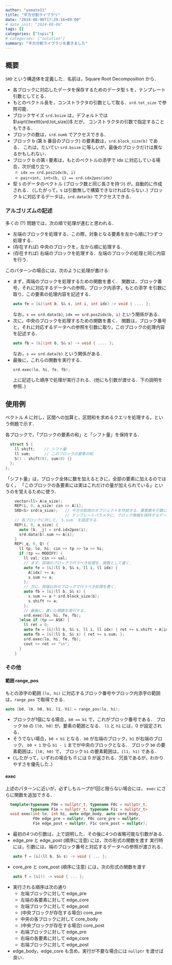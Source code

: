 ```yaml
---
author: "yamate11"
title: "平方分割ライブラリ"
date: "2024-08-06T17:29:16+09:00"
# date_init: "2024-08-06"
tags: []
categories: ["topic"]
# categories: ["solution"]
summary: "平方分割ライブラリを書きました"
---
```


## 概要

`SRD` という構造体を定義した．名前は，Square Root Decomposition から．

* 各ブロックに対応したデータを保存するためのデータ型 `S` を，テンプレート引数としてとる．
* もとのベクトル長を，コンストラクタの引数として取る．`srd.tot_size` で参照可能．
* ブロックサイズ `srd.bsize` は，デフォルトでは $\sqrt{\texttt{srd.tot_size}}$ だが，
  コンストラクタの引数で指定することもできる．
* ブロックの数は，`srd.numb` でアクセスできる．
* ブロック b (第 b 番目のブロック) の要素数は，`srd.block_size(b)` である．
  これは，たいてい `srd.bsize` に等しいが，最後のブロックだけは異なるかもしれない．
* ブロック b の第 i 要素は，もとのベクトルの添字で idx に対応している場合，次が成り立つ．
  * `idx == srd.pos2idx(b, i)`
  * `pair<int, int>{b, i} == srd.idx2pos(idx)`
* 型 `S` のデータのベクトル (ブロック数と同じ長さを持つ) が，自動的に作成される．
  (したがって，`S` は引数無しで構築できなければならない．)
  ブロック b に対応するデータは，`srd.data(b)` でアクセスできる．

### アルゴリズムの記述

多くの (?) 問題では，次の順で処理が進むと思われる．

* 左端のブロックを処理する．この際，対象となる要素を左から順に1つずつ処理する．
* (存在すれば) 中央のブロックを，左から順に処理する．
* (存在すれば) 右端のブロックを処理する．左端のブロックの処理と同じ内容を行う．

このパターンの場合には，次のように処理が書ける:

* まず，両端のブロックを処理するための関数を書く．
  関数は，ブロック番号，それに対応するデータへの参照，ブロック内添字，もとの添字
  を引数に取り，この要素の処理内容を記述する．
  ```cpp
  auto fe = [&](int b, S& s, int i, int idx) -> void { .... };
  ```
  なお，`s == srd.data(b)`, `idx == srd.pos2idx(b, i)` という関係がある．
* 次に，中央のブロックを処理するための関数を書く．
  関数は，ブロック番号と，それに対応するデータへの参照を引数に取り，このブロックの処理内容を記述する．
  ```cpp
  auto fb = [&](int b, S& s) -> void { .... };
  ```
  なお，`s == srd.data(b)` という関係がある．
* 最後に，これらの関数を実行する．
  ```cpp
  srd.exec(lo, hi, fe, fb);
  ```
  上に記述した順序で処理が実行される．(他にも引数が渡せる．下の説明を参照．)

## 使用例

ベクトル $A$ に対し，区間への加算と，区間和を求めるクエリを処理する，という例題で示す．

各ブロックで，「ブロックの要素の和」と「シフト量」を保持する．

```cpp
  struct S {
    ll shift;    // シフト量
    ll sum;      // このブロックの要素の和
    S() : shift(0), sum(0) {}
  };
};
```

「シフト量」は，ブロック全体に数を加えるときに，全部の要素に加えるのではなく，
「このブロックの各要素には実はこれだけの量が加えられている」というのを覚えるために使う．

```cpp
    vector<ll> A(a_size);
    REP(i, 0, a_size) cin >> A[i];
    SRD<S> srd(a_size);   // 平方分割用のオブジェクトを作成する．要素数を引数にする．
                          // テンプレートパラメタに，ブロック情報を保持するデータの型を指定する
    // 各ブロックに対して，`S.sum` を設定する．
    REP(i, 0, a_size) {
      auto [b, _j] = srd.idx2pos(i);
      srd.data(b).sum += A[i];
    }
    REP(_q, 0, Q) {
      ll tp, lo, hi; cin >> tp >> lo >> hi;
      if (tp == MODIFY) {
        ll val; cin >> val;
        // まず，両端のブロックで行うべき処理を，関数として書く．
        auto fe = [&](ll b, S& s, ll i, ll idx) {
          A[idx] += a;
          s.sum += a;
        };
        // 次に，両端以外のブロックで行うべき処理を書く．
        auto fb = [&](ll b, S& s) {
          s.sum += a * srd.block_size(b);
          s.shift += a;
        };
        // 最後に，書いた関数を実行する．
        srd.exec(lo, hi, fe, fb);      
      }else if (tp == ASK) {
        ll ret = 0;
        auto fe = [&](ll b, S& s, ll i, ll idx) { ret += s.shift + A[idx]; };
        auto fb = [&](ll b, S& s) { ret += s.sum; };
        srd.exec(lo, hi, fe, fb);
        cout << ret << "\n";
      }
    }
```

### その他

#### 範囲 range_pos

もとの添字の範囲 `[lo, hi)` に対応するブロック番号やブロック内添字の範囲は，`range_pos` で取得できる．

```cpp
auto [b0, l0, h0, b1, l1, h1] = range_pos(lo, hi);
```

* ブロックが1個になる場合，`b0 == b1` で，これがブロック番号である．
  ブロック `b0` の `[l0, h0)` が，要素の範囲となる．
  `l1` と `h1` には，0 が設定される．
* そうでない場合，`b0 < b1` となる．`b0` が左端のブロック，`b1` が右端のブロック，
  `b0 + 1` から `b1 - 1` までが中央のブロックとなる．
  ブロック `b0` の要素範囲は，`[l0, h0)` で，
  ブロック `b1` の要素範囲は，`[l1, h1)` である．
* (したがって，いずれの場合も l1 には 0 が返される．冗長であるが，わかりやすさを優先した．)  

#### exec

上述のパターンに近いが，必ずしもループが1回と限らない場合には，
`exec` にさらに関数を追加できる．

```cpp
  template<typename F0e = nullptr_t, typename F0c = nullptr_t,
           typename F1e = nullptr_t, typename F1c = nullptr_t>
  void exec(int lo, int hi, auto edge_body, auto core_body,
            F0e edge_pre = nullptr, F0c core_pre = nullptr,
            F1e edge_post = nullptr, F1c core_post = nullptr);
```

* 最初の4つの引数は，上で説明した．その後に4つの省略可能な引数がある．
* edge_pre と edge_post (順序に注意) には，次の形式の関数を渡す
  実行時には，引数には，端のブロック番号と対応するデータへの参照が渡される．
  ```cpp
  auto f = [&](ll b, S& s) -> void { ... };
  ```
* core_pre と core_post (順序に注意) には，次の形式の関数を渡す
  ```cpp
  auto f = [&]() -> void { ... };
  ```
* 実行される順序は次の通り
  * 左端ブロックに対して edge_pre
  * 左端の各要素に対して edge_core
  * 左端ブロックに対して edge_post
  * (中央ブロックが存在する場合) core_pre
  * 中央の各ブロックに対して core_body
  * (中央ブロックが存在する場合) core_post
  * 右端ブロックに対して edge_pre
  * 右端の各要素に対して edge_core
  * 右端ブロックに対して edge_post
* edge_body，edge_core も含め，実行が不要な場合には `nullptr` を渡せば良い．


